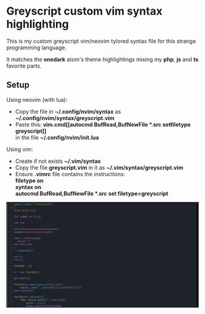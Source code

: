 # Greyscript custom vim syntax highlighting

This is my custom greyscript vim/neovim tylored syntax file for this strange programming language.

It matches the **onedark** atom's theme highlightings mixing my **php**, **js** and **ts** favorite parts.

## Setup

Using neovim (with lua):

* Copy the file in **~/.config/nvim/syntax** as **~/.config/nvim/syntax/greyscript.vim**
* Paste this: **vim.cmd[[autocmd BufRead,BufNewFile \*.src setfiletype greyscript]]** \
in the file **~/.config/nvim/init.lua**

Using vim:

* Create if not exists **~/.vim/syntax**
* Copy the file **greyscript.vim** in it as **~/.vim/syntax/greyscript.vim**
* Ensure **.vimrc** file contains the instructions: \
**filetype on** \
**syntax on** \
**autocmd BufRead,BufNewFile \*.src set filetype=greyscript**

![highlighting example](/highlight_example.png?raw=true "highlighting example")